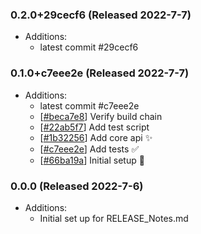 ### 0.2.0+29cecf6 (Released 2022-7-7)
* Additions:
    * latest commit #29cecf6

### 0.1.0+c7eee2e (Released 2022-7-7)
* Additions:
    * latest commit #c7eee2e
    * [[#beca7e8](https://github.com/Freymaurer/Swate.Api/commit/beca7e87d9c33889bf11987bbcf955c1b05c358c)] Verify build chain
    * [[#22ab5f7](https://github.com/Freymaurer/Swate.Api/commit/22ab5f7619c0d42466370515ef1e732b189d413a)] Add test script
    * [[#1b32256](https://github.com/Freymaurer/Swate.Api/commit/1b3225677f115c94fffcd1bff06172a17927041e)] Add core api :sparkles:
    * [[#c7eee2e](https://github.com/Freymaurer/Swate.Api/commit/c7eee2ec0c80c6348ecf63f1e37cabde13f1e19b)] Add tests :white_check_mark:
    * [[#66ba19a](https://github.com/Freymaurer/Swate.Api/commit/66ba19a2f8ef11f714977762a873e6a91920f288)] Initial setup :tada:

### 0.0.0 (Released 2022-7-6)
* Additions:
    * Initial set up for RELEASE_Notes.md

